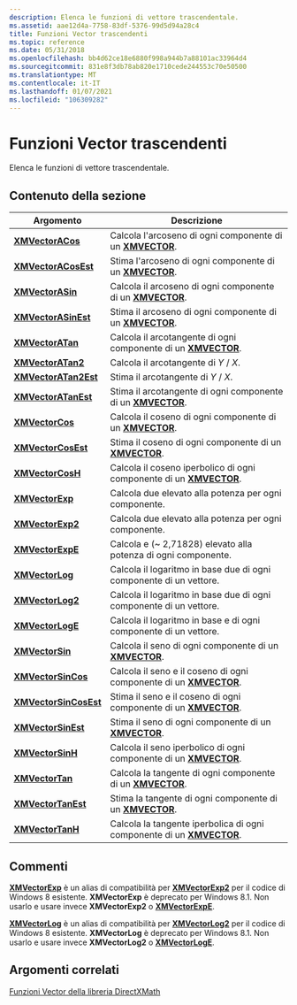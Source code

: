 ```yaml
---
description: Elenca le funzioni di vettore trascendentale.
ms.assetid: aae12d4a-7758-83df-5376-99d5d94a28c4
title: Funzioni Vector trascendenti
ms.topic: reference
ms.date: 05/31/2018
ms.openlocfilehash: bb4d62ce18e6880f998a944b7a88101ac33964d4
ms.sourcegitcommit: 831e8f3db78ab820e1710cede244553c70e50500
ms.translationtype: MT
ms.contentlocale: it-IT
ms.lasthandoff: 01/07/2021
ms.locfileid: "106309282"
---
```

# <a name="transcendental-vector-functions"></a>Funzioni Vector trascendenti

Elenca le funzioni di vettore trascendentale.

## <a name="in-this-section"></a>Contenuto della sezione



| Argomento                                                     | Descrizione                                                                                                |
|-----------------------------------------------------------|------------------------------------------------------------------------------------------------------------|
| [**XMVectorACos**](/windows/win32/api/directxmath/nf-directxmath-xmvectoracos)<br/>           | Calcola l'arcoseno di ogni componente di un [**XMVECTOR**](xmvector-data-type.md).<br/>          |
| [**XMVectorACosEst**](/windows/win32/api/directxmath/nf-directxmath-xmvectoracosest)<br/>     | Stima l'arcoseno di ogni componente di un [**XMVECTOR**](xmvector-data-type.md).<br/>         |
| [**XMVectorASin**](/windows/win32/api/directxmath/nf-directxmath-xmvectorasin)<br/>           | Calcola il arcoseno di ogni componente di un [**XMVECTOR**](xmvector-data-type.md).<br/>            |
| [**XMVectorASinEst**](/windows/win32/api/directxmath/nf-directxmath-xmvectorasinest)<br/>     | Stima il arcoseno di ogni componente di un [**XMVECTOR**](xmvector-data-type.md).<br/>           |
| [**XMVectorATan**](/windows/win32/api/directxmath/nf-directxmath-xmvectoratan)<br/>           | Calcola il arcotangente di ogni componente di un [**XMVECTOR**](xmvector-data-type.md).<br/>         |
| [**XMVectorATan2**](/windows/win32/api/directxmath/nf-directxmath-xmvectoratan2)<br/>         | Calcola il arcotangente di *Y* / *X*.<br/>                                                             |
| [**XMVectorATan2Est**](/windows/win32/api/directxmath/nf-directxmath-xmvectoratan2est)<br/>   | Stima il arcotangente di *Y* / *X*.<br/>                                                            |
| [**XMVectorATanEst**](/windows/win32/api/directxmath/nf-directxmath-xmvectoratanest)<br/>     | Stima il arcotangente di ogni componente di un [**XMVECTOR**](xmvector-data-type.md).<br/>        |
| [**XMVectorCos**](/windows/win32/api/directxmath/nf-directxmath-xmvectorcos)<br/>             | Calcola il coseno di ogni componente di un [**XMVECTOR**](xmvector-data-type.md).<br/>             |
| [**XMVectorCosEst**](/windows/win32/api/directxmath/nf-directxmath-xmvectorcosest)<br/>       | Stima il coseno di ogni componente di un [**XMVECTOR**](xmvector-data-type.md).<br/>            |
| [**XMVectorCosH**](/windows/win32/api/directxmath/nf-directxmath-xmvectorcosh)<br/>           | Calcola il coseno iperbolico di ogni componente di un [**XMVECTOR**](xmvector-data-type.md).<br/>  |
| [**XMVectorExp**](/windows/win32/api/directxmath/nf-directxmath-xmvectorexp)<br/>             | Calcola due elevato alla potenza per ogni componente.<br/>                                            |
| [**XMVectorExp2**](/windows/win32/api/directxmath/nf-directxmath-xmvectorexp2)<br/>           | Calcola due elevato alla potenza per ogni componente.<br/>                                            |
| [**XMVectorExpE**](/windows/win32/api/directxmath/nf-directxmath-xmvectorexpe)<br/>           | Calcola e (~ 2,71828) elevato alla potenza di ogni componente.<br/>                                   |
| [**XMVectorLog**](/windows/win32/api/directxmath/nf-directxmath-xmvectorlog)<br/>             | Calcola il logaritmo in base due di ogni componente di un vettore.<br/>                                  |
| [**XMVectorLog2**](/windows/win32/api/directxmath/nf-directxmath-xmvectorlog2)<br/>           | Calcola il logaritmo in base due di ogni componente di un vettore.<br/>                                  |
| [**XMVectorLogE**](/windows/win32/api/directxmath/nf-directxmath-xmvectorloge)<br/>           | Calcola il logaritmo in base e di ogni componente di un vettore.<br/>                                    |
| [**XMVectorSin**](/windows/win32/api/directxmath/nf-directxmath-xmvectorsin)<br/>             | Calcola il seno di ogni componente di un [**XMVECTOR**](xmvector-data-type.md).<br/>               |
| [**XMVectorSinCos**](/windows/win32/api/directxmath/nf-directxmath-xmvectorsincos)<br/>       | Calcola il seno e il coseno di ogni componente di un [**XMVECTOR**](xmvector-data-type.md).<br/>    |
| [**XMVectorSinCosEst**](/windows/win32/api/directxmath/nf-directxmath-xmvectorsincosest)<br/> | Stima il seno e il coseno di ogni componente di un [**XMVECTOR**](xmvector-data-type.md).<br/>   |
| [**XMVectorSinEst**](/windows/win32/api/directxmath/nf-directxmath-xmvectorsinest)<br/>       | Stima il seno di ogni componente di un [**XMVECTOR**](xmvector-data-type.md).<br/>              |
| [**XMVectorSinH**](/windows/win32/api/directxmath/nf-directxmath-xmvectorsinh)<br/>           | Calcola il seno iperbolico di ogni componente di un [**XMVECTOR**](xmvector-data-type.md).<br/>    |
| [**XMVectorTan**](/windows/win32/api/directxmath/nf-directxmath-xmvectortan)<br/>             | Calcola la tangente di ogni componente di un [**XMVECTOR**](xmvector-data-type.md).<br/>            |
| [**XMVectorTanEst**](/windows/win32/api/directxmath/nf-directxmath-xmvectortanest)<br/>       | Stima la tangente di ogni componente di un [**XMVECTOR**](xmvector-data-type.md).<br/>           |
| [**XMVectorTanH**](/windows/win32/api/directxmath/nf-directxmath-xmvectortanh)<br/>           | Calcola la tangente iperbolica di ogni componente di un [**XMVECTOR**](xmvector-data-type.md).<br/> |



 

## <a name="remarks"></a>Commenti

[**XMVectorExp**](/windows/win32/api/directxmath/nf-directxmath-xmvectorexp) è un alias di compatibilità per [**XMVectorExp2**](/windows/win32/api/directxmath/nf-directxmath-xmvectorexp2) per il codice di Windows 8 esistente. **XMVectorExp** è deprecato per Windows 8.1. Non usarlo e usare invece **XMVectorExp2** o [**XMVectorExpE**](/windows/win32/api/directxmath/nf-directxmath-xmvectorexpe).

[**XMVectorLog**](/windows/win32/api/directxmath/nf-directxmath-xmvectorlog) è un alias di compatibilità per [**XMVectorLog2**](/windows/win32/api/directxmath/nf-directxmath-xmvectorlog2) per il codice di Windows 8 esistente. **XMVectorLog** è deprecato per Windows 8.1. Non usarlo e usare invece **XMVectorLog2** o [**XMVectorLogE**](/windows/win32/api/directxmath/nf-directxmath-xmvectorloge).

## <a name="related-topics"></a>Argomenti correlati

<dl> <dt>

[Funzioni Vector della libreria DirectXMath](ovw-xnamath-reference-functions-vector.md)
</dt> </dl>

 

 
